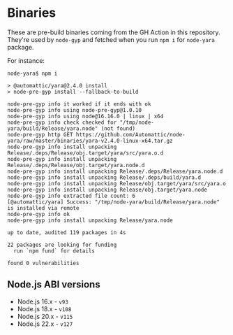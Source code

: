 Binaries
========

These are pre-build binaries coming from the GH Action in this repository. They're used by `node-gyp` and fetched when you run `npm i` for `node-yara` package.

For instance:

```
node-yara$ npm i

> @automattic/yara@2.4.0 install
> node-pre-gyp install --fallback-to-build

node-pre-gyp info it worked if it ends with ok
node-pre-gyp info using node-pre-gyp@1.0.10
node-pre-gyp info using node@16.16.0 | linux | x64
node-pre-gyp info check checked for "/tmp/node-yara/build/Release/yara.node" (not found)
node-pre-gyp http GET https://github.com/Automattic/node-yara/raw/master/binaries/yara-v2.4.0-linux-x64.tar.gz
node-pre-gyp info install unpacking Release/.deps/Release/obj.target/yara/src/yara.o.d
node-pre-gyp info install unpacking Release/.deps/Release/obj.target/yara.node.d
node-pre-gyp info install unpacking Release/.deps/Release/yara.node.d
node-pre-gyp info install unpacking Release/.deps/build/yara.d
node-pre-gyp info install unpacking Release/obj.target/yara/src/yara.o
node-pre-gyp info install unpacking Release/obj.target/yara.node
node-pre-gyp info extracted file count: 6 
[@automattic/yara] Success: "/tmp/node-yara/build/Release/yara.node" is installed via remote
node-pre-gyp info ok 
node-pre-gyp info install unpacking Release/yara.node

up to date, audited 119 packages in 4s

22 packages are looking for funding
  run `npm fund` for details

found 0 vulnerabilities
```

## Node.js ABI versions

* Node.js 16.x - `v93`
* Node.js 18.x - `v108`
* Node.js 20.x - `v115`
* Node.js 22.x - `v127`
